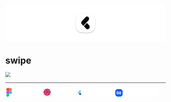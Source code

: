 [<img src="screenshots/app_logo.png"/>](https://github.com/moha-b/Pretty-Ui/releases/tag/swipe)

# swipe

![](screenshots/video.gif)


---

<img src="screenshots/figma_not_available.png" width="110"> [<img src="screenshots/dribbble.png" width="100">](https://dribbble.com/shots/4661739-swipe) [<img src="screenshots/flutter_ui_dev.png" width="120">](https://www.flutteruidev.tech/ui-challenges/flutter-ui-challenge-20) <img src="screenshots/behance_not_available.png" width="140">